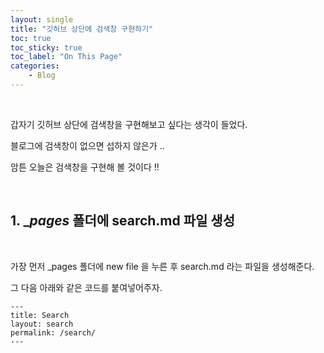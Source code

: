 ```yaml
---
layout: single
title: "깃허브 상단에 검색창 구현하기"
toc: true
toc_sticky: true
toc_label: "On This Page"
categories:
    - Blog
---
```


<br>

갑자기 깃허브 상단에 검색창을 구현해보고 싶다는 생각이 들었다.

블로그에 검색창이 없으면 섭하지 않은가 ..

암튼 오늘은 검색창을 구현해 볼 것이다 !!

<br>

## 1. __pages_ 폴더에 search.md 파일 생성

<br>

가장 먼저 _pages 폴더에 new file 을 누른 후 search.md 라는 파일을 생성해준다.

그 다음 아래와 같은 코드를 붙여넣어주자.

```
---
title: Search
layout: search
permalink: /search/
---
```

